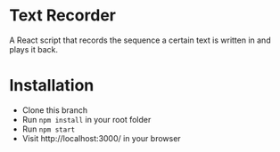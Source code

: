 # Text Recorder

A React script that records the sequence a certain text is written in and plays it back.

# Installation

- Clone this branch
- Run `npm install` in your root folder
- Run `npm start`
- Visit http://localhost:3000/ in your browser
